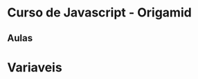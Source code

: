 # Curso de Javascript - Origamid

## Aulas
# <link href="https://github.com/santosandressa/javascript_origamid/tree/main/variaveis">Variaveis</link>